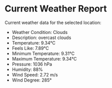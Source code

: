# Current Weather Report
Current weather data for the selected location:
- Weather Condition: Clouds
- Description: overcast clouds
- Temperature: 9.34°C
- Feels Like: 7.89°C
- Minimum Temperature: 9.31°C
- Maximum Temperature: 9.34°C
- Pressure: 1036 hPa
- Humidity: 88%
- Wind Speed: 2.72 m/s
- Wind Degree: 285°
